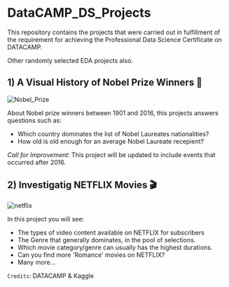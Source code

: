 # DataCAMP_DS_Projects
This repository contains the projects that were carried out in fulfillment of the requirement for achieving the Professional Data Science Certificate on DATACAMP.

Other randomly selected EDA projects also.

## 1) A Visual History of Nobel Prize Winners 🥇 

![Nobel_Prize](https://user-images.githubusercontent.com/94956048/187049522-dc57c1d1-750d-4d4b-b87e-2e6d0eca1183.png)

About Nobel prize winners between 1901 and 2016, this projects answers questions such as:

- Which country dominates the list of Nobel Laureates nationalities?
- How old is old enough for an average Nobel Laureate recepient?

*Call for Improvement*: This project will be updated to include events that occurred after 2016.

## 2) Investigatig NETFLIX Movies 🎬

![netflix](https://user-images.githubusercontent.com/94956048/187049768-eafe0e87-9aef-4554-9cda-31c3243136f7.jpg)

In this project you will see:

- The types of video content available on NETFLIX for subscribers
- The Genre that generally dominates, in the pool of selections.
- Which movie category/genre can usually has the highest durations.
- Can you find more 'Romance' movies on NETFLIX?
- Many more...

```Credits```: DATACAMP & Kaggle
